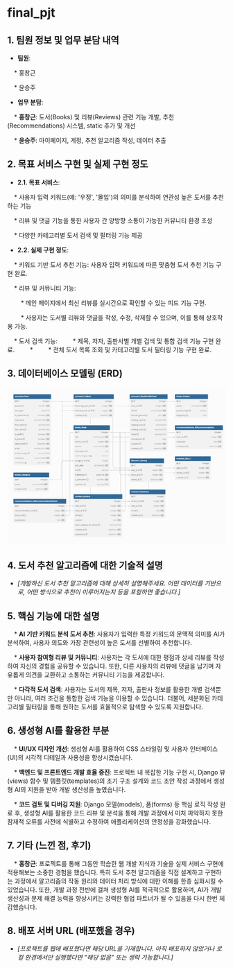 # final_pjt

## 1. 팀원 정보 및 업무 분담 내역

- **팀원**:

    * 홍창근

    * 윤승주

- **업무 분담**:

    * **홍창근**: 도서(Books) 및 리뷰(Reviews) 관련 기능 개발, 추천(Recommendations) 시스템, static 추가 및 개선

    * **윤승주**: 마이페이지, 계정, 추천 알고리즘 작성, 데이터 추출

## 2. 목표 서비스 구현 및 실제 구현 정도

- **2.1. 목표 서비스**:

    * 사용자 입력 키워드(예: '우정', '몰입')의 의미를 분석하여 연관성 높은 도서를 추천하는 기능

    * 리뷰 및 댓글 기능을 통한 사용자 간 양방향 소통이 가능한 커뮤니티 환경 조성

    * 다양한 카테고리별 도서 검색 및 필터링 기능 제공

- **2.2. 실제 구현 정도**:

    * 키워드 기반 도서 추천 기능: 사용자 입력 키워드에 따른 맞춤형 도서 추천 기능 구현 완료.

    * 리뷰 및 커뮤니티 기능:

        * 메인 페이지에서 최신 리뷰를 실시간으로 확인할 수 있는 피드 기능 구현.

        * 사용자는 도서별 리뷰와 댓글을 작성, 수정, 삭제할 수 있으며, 이를 통해 상호작용 가능.

    * 도서 검색 기능:
        * 제목, 저자, 출판사별 개별 검색 및 통합 검색 기능 구현 완료.
        * 
        * 전체 도서 목록 조회 및 카테고리별 도서 필터링 기능 구현 완료.

## 3. 데이터베이스 모델링 (ERD)

![ERD](ERD.png)

## 4. 도서 추천 알고리즘에 대한 기술적 설명

- *[개발하신 도서 추천 알고리즘에 대해 상세히 설명해주세요. 어떤 데이터를 기반으로, 어떤 방식으로 추천이 이루어지는지 등을 포함하면 좋습니다.]*

## 5. 핵심 기능에 대한 설명

    * **AI 기반 키워드 분석 도서 추천**: 사용자가 입력한 특정 키워드의 문맥적 의미를 AI가 분석하여, 사용자 의도와 가장 관련성이 높은 도서를 선별하여 추천합니다.

    * **사용자 참여형 리뷰 및 커뮤니티**: 사용자는 각 도서에 대한 평점과 상세 리뷰를 작성하여 자신의 경험을 공유할 수 있습니다. 또한, 다른 사용자의 리뷰에 댓글을 남기며 자유롭게 의견을 교환하고 소통하는 커뮤니티 기능을 제공합니다.

    * **다각적 도서 검색**: 사용자는 도서의 제목, 저자, 출판사 정보를 활용한 개별 검색뿐만 아니라, 여러 조건을 통합한 검색 기능을 이용할 수 있습니다. 더불어, 세분화된 카테고리별 필터링을 통해 원하는 도서를 효율적으로 탐색할 수 있도록 지원합니다.

## 6. 생성형 AI를 활용한 부분

    * **UI/UX 디자인 개선**: 생성형 AI를 활용하여 CSS 스타일링 및 사용자 인터페이스(UI)의 시각적 디테일과 사용성을 향상시켰습니다.

    * **백엔드 및 프론트엔드 개발 효율 증진**: 프로젝트 내 복잡한 기능 구현 시, Django 뷰(views) 함수 및 템플릿(templates)의 초기 구조 설계와 코드 초안 작성 과정에서 생성형 AI의 지원을 받아 개발 생산성을 높였습니다.

    * **코드 검토 및 디버깅 지원**: Django 모델(models), 폼(forms) 등 핵심 로직 작성 완료 후, 생성형 AI를 활용한 코드 리뷰 및 분석을 통해 개발 과정에서 미처 파악하지 못한 잠재적 오류를 사전에 식별하고 수정하여 애플리케이션의 안정성을 강화했습니다.

## 7. 기타 (느낀 점, 후기)

    * **홍창근**: 프로젝트를 통해 그동안 학습한 웹 개발 지식과 기술을 실제 서비스 구현에 적용해보는 소중한 경험을 했습니다. 특히 도서 추천 알고리즘을 직접 설계하고 구현하는 과정에서 알고리즘의 작동 원리와 데이터 처리 방식에 대한 이해를 한층 심화시킬 수 있었습니다. 또한, 개발 과정 전반에 걸쳐 생성형 AI를 적극적으로 활용하며, AI가 개발 생산성과 문제 해결 능력을 향상시키는 강력한 협업 파트너가 될 수 있음을 다시 한번 체감했습니다.

## 8. 배포 서버 URL (배포했을 경우)

- *[프로젝트를 웹에 배포했다면 해당 URL을 기재합니다. 아직 배포하지 않았거나 로컬 환경에서만 실행했다면 "해당 없음" 또는 생략 가능합니다.]*